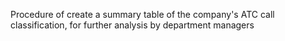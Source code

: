 Procedure of create a summary table of the company's ATC call classification, for further analysis by department managers
